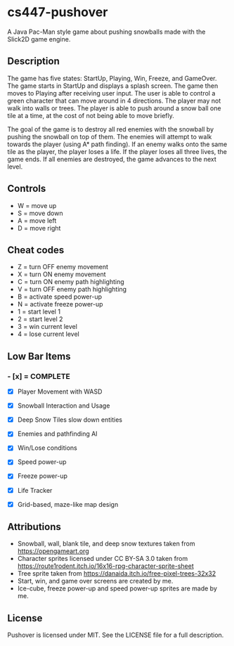 # cs447-pushover
A Java Pac-Man style game about pushing snowballs made with the Slick2D game engine.

## Description
The game has five states: StartUp, Playing, Win, Freeze, and GameOver. The game starts in StartUp
and displays a splash screen. The game then moves to Playing after receiving user input. The user
is able to control a green character that can move around in 4 directions. The player may not walk into
walls or trees. The player is able to push around a snow ball one tile at a time, at the cost of not
being able to move briefly.

The goal of the game is to destroy all red enemies with the snowball by pushing the snowball on top of them.
The enemies will attempt to walk towards the player (using A* path finding). If an enemy walks onto the
same tile as the player, the player loses a life. If the player loses all three lives, the game ends.
If all enemies are destroyed, the game advances to the next level.

## Controls
- W = move up
- S = move down
- A = move left
- D = move right

## Cheat codes
- Z = turn OFF enemy movement
- X = turn ON enemy movement
- C = turn ON enemy path highlighting
- V = turn OFF enemy path highlighting
- B = activate speed power-up
- N = activate freeze power-up
- 1 = start level 1
- 2 = start level 2
- 3 = win current level
- 4 = lose current level

## Low Bar Items
### - [x] = COMPLETE
- [x] Player Movement with WASD
- [x] Snowball Interaction and Usage
- [x] Deep Snow Tiles slow down entities
- [x] Enemies and pathfinding AI
- [x] Win/Lose conditions
- [x] Speed power-up
- [x] Freeze power-up
- [x] Life Tracker
- [x] Grid-based, maze-like map design


## Attributions
- Snowball, wall, blank tile, and deep snow textures taken from https://opengameart.org
- Character sprites licensed under CC BY-SA 3.0 taken from https://route1rodent.itch.io/16x16-rpg-character-sprite-sheet 
- Tree sprite taken from https://danaida.itch.io/free-pixel-trees-32x32
- Start, win, and game over screens are created by me.
- Ice-cube, freeze power-up and speed power-up sprites are made by me.

## License
Pushover is licensed under MIT. See the LICENSE file for a full description.